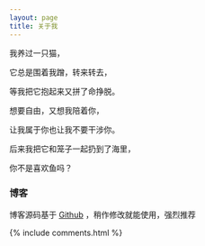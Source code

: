 ```yaml
---
layout: page
title: 关于我
---
```

<p>

<p>

 我养过一只猫，
 <p>

 它总是围着我蹭，转来转去，
 <p>

 等我把它抱起来又拼了命挣脱。
 <p>

 想要自由，又想我陪着你，
 <p>

 让我属于你也让我不要干涉你。
 <p>

 后来我把它和笼子一起扔到了海里，
 <p>

 你不是喜欢鱼吗？

 <p>

  <p>

  <p>
<h3> 博客 </h3>  

<p>

博客源码基于 <a target="_blank" href='https://github.com/leopardpan/leopardpan.github.io/'>Github</a> ，稍作修改就能使用，强烈推荐

<p>

<p>

<p>


{% include comments.html %}
